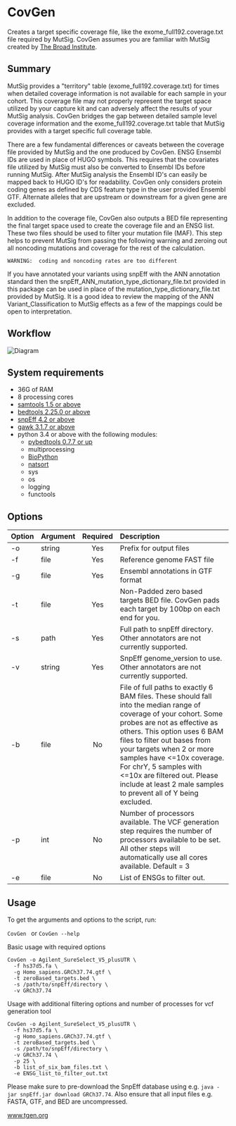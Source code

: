# CovGen
Creates a target specific coverage file, like the exome_full192.coverage.txt file required by MutSig.
CovGen assumes you are familiar with MutSig created by [The Broad Institute](http://archive.broadinstitute.org/cancer/cga/mutsig).

## Summary
MutSig provides a "territory" table (exome_full192.coverage.txt) for times when detailed coverage information is not available for each sample in your cohort. This coverage file may not properly represent the target space utilized by your capture kit and can adversely affect the results of your MutSig analysis.
CovGen bridges the gap between detailed sample level coverage information and the exome_full192.coverage.txt table that MutSig provides with a target specific full coverage table.

There are a few fundamental differences or caveats between the coverage file provided by MutSig and the one produced by CovGen. ENSG Ensembl IDs are used in place of HUGO symbols. This requires that the covariates file utilized by MutSig must also be converted to Ensembl IDs before running MutSig. After MutSig analysis the Ensembl ID's can easily be mapped back to HUGO ID's for readability. CovGen only considers protein coding genes as defined by CDS feature type in the user provided Ensembl GTF. Alternate alleles that are upstream or downstream for a given gene are excluded. 

In addition to the coverage file, CovGen also outputs a BED file representing the final target space used to create the coverage file and an ENSG list. These two files should be used to filter your mutation file (MAF). This step helps to prevent MutSig from passing the following warning and zeroing out all noncoding mutations and coverage for the rest of the calculation. 

`WARNING:  coding and noncoding rates are too different`

If you have annotated your variants using snpEff with the ANN annotation standard then the snpEff_ANN_mutation_type_dictionary_file.txt provided in this package can be used in place of the mutation_type_dictionary_file.txt provided by MutSig. It is a good idea to review the mapping of the ANN Variant_Classification to MutSig effects as a few of the mappings could be open to interpretation.

## Workflow

![Diagram](/CovGen.jpg)

## System requirements
* 36G of RAM
* 8 processing cores
* [samtools 1.5 or above](http://www.htslib.org/download/)
* [bedtools 2.25.0 or above](http://bedtools.readthedocs.io/en/latest/content/installation.html)
* [snpEff 4.2 or above](http://snpeff.sourceforge.net/)
* [gawk 3.1.7 or above](https://www.gnu.org/software/gawk/)
* python 3.4 or above with the following modules:
    + [pybedtools 0.7.7 or up](https://pypi.python.org/pypi/pybedtools/0.7.9)
    + multiprocessing
    + [BioPython](http://biopython.org/wiki/Download)
    + [natsort](https://pypi.python.org/pypi/natsort)
    + sys
    + os
    + logging
    + functools

## Options

| Option  | Argument  | Required  | Description |
| ------- |:--------- |:---------:|:-------------- |
| -o      | string  |Yes|  Prefix for output files|
| -f      |file     |Yes| Reference genome FAST file |
| -g      |file     |Yes| Ensembl annotations in GTF format |       
| -t      | file    |Yes|  Non-Padded zero based targets BED file. CovGen pads each target by 100bp on each end for you. |      
| -s | path      |Yes| Full path to snpEff directory. Other annotators are not currently supported.     |
| -v | string   |Yes| SnpEff genome_version to use. Other annotators are not currently supported.     |     
| -b | file      |No| File of full paths to exactly 6 BAM files. These should fall into the median range of coverage of your cohort. Some probes are not as effective as others. This option uses 6 BAM files to filter out bases from your targets when 2 or more samples have <=10x coverage. For chrY, 5 samples with <=10x are filtered out. Please include at least 2 male samples to prevent all of Y being excluded.  |      
| -p | int       |No| Number of processors available. The VCF generation step requires the number of processors available to be set. All other steps will automatically use all cores available. Default = 3   |
| -e | file      |No| List of ENSGs to filter out.                 |

## Usage
To get the arguments and options to the script, run:  

`CovGen `  or  `CovGen --help`

Basic usage with required options

```
CovGen -o Agilent_SureSelect_V5_plusUTR \
  -f hs37d5.fa \
  -g Homo_sapiens.GRCh37.74.gtf \
  -t zeroBased_targets.bed \
  -s /path/to/snpEff/directory \
  -v GRCh37.74 
```
Usage with additional filtering options and number of processes for vcf generation tool

```
CovGen -o Agilent_SureSelect_V5_plusUTR \
  -f hs37d5.fa \
  -g Homo_sapiens.GRCh37.74.gtf \
  -t zeroBased_targets.bed \
  -s /path/to/snpEff/directory \
  -v GRCh37.74 \
  -p 25 \
  -b list_of_six_bam_files.txt \
  -e ENSG_list_to_filter_out.txt 
```

Please make sure to pre-download the SnpEff database using e.g. `java -jar snpEff.jar download GRCh37.74`.
Also ensure that all input files e.g. FASTA, GTF, and BED are uncompressed.

www.tgen.org
